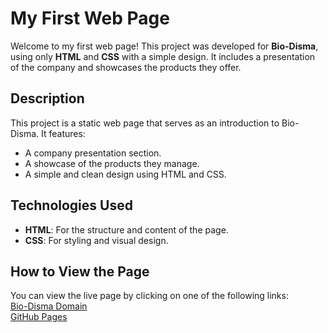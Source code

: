 # My First Web Page

Welcome to my first web page! This project was developed for **Bio-Disma**, using only **HTML** and **CSS** with a simple design. It includes a presentation of the company and showcases the products they offer.

## Description

This project is a static web page that serves as an introduction to Bio-Disma. It features:
- A company presentation section.
- A showcase of the products they manage.
- A simple and clean design using HTML and CSS.

## Technologies Used

- **HTML**: For the structure and content of the page.
- **CSS**: For styling and visual design.

## How to View the Page

You can view the live page by clicking on one of the following links:  
[Bio-Disma Domain](https://bio-disma.com/)  
[GitHub Pages](https://maiki2002.github.io/PaginaWeb1/)